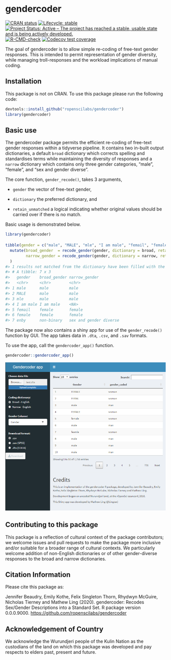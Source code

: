 
<!-- README.md is generated from README.Rmd. Please edit that file -->

# gendercoder

<!-- badges: start -->

[![CRAN
status](https://www.r-pkg.org/badges/version/gendercoder)](https://CRAN.R-project.org/package=gendercoder)
[![Lifecycle:
stable](https://img.shields.io/badge/lifecycle-stable-brightgreen.svg)](https://lifecycle.r-lib.org/articles/stages.html#stable)
[![Project Status: Active – The project has reached a stable, usable
state and is being actively
developed.](https://www.repostatus.org/badges/latest/active.svg)](https://www.repostatus.org/#active)
[![R-CMD-check](https://github.com/ropenscilabs/gendercoder/workflows/R-CMD-check/badge.svg)](https://github.com/ropenscilabs/gendercoder/actions)
[![Codecov test
coverage](https://codecov.io/gh/ropenscilabs/gendercoder/branch/master/graph/badge.svg)](https://codecov.io/gh/ropenscilabs/gendercoder?branch=master)
<!-- badges: end -->

The goal of gendercoder is to allow simple re-coding of free-text gender
responses. This is intended to permit representation of gender
diversity, while managing troll-responses and the workload implications
of manual coding.

## Installation

This package is not on CRAN. To use this package please run the
following code:

``` r
devtools::install_github("ropenscilabs/gendercoder")
library(gendercoder)
```

## Basic use

The gendercoder package permits the efficient re-coding of free-text
gender responses within a tidyverse pipeline. It contains two in-built
output dictionaries, a default `broad` dictionary which corrects
spelling and standardises terms while maintaining the diversity of
responses and a `narrow` dictionary which contains only three gender
categories, “male”, “female”, and “sex and gender diverse”.

The core function, `gender_recode()`, takes 3 arguments,

  - `gender` the vector of free-text gender,

  - `dictionary` the preferred dictionary, and

  - `retain_unmatched` a logical indicating whether original values
    should be carried over if there is no match.

Basic usage is demonstrated below.

``` r
library(gendercoder)

tibble(gender = c("male", "MALE", "mle", "I am male", "femail", "female", "enby")) %>% 
  mutate(broad_gender  = recode_gender(gender, dictionary = broad, retain_unmatched = TRUE),
         narrow_gender = recode_gender(gender, dictionary = narrow, retain_unmatched = FALSE)
  )
#> 1 results not matched from the dictionary have been filled with the user inputted values
#> # A tibble: 7 x 3
#>   gender    broad_gender narrow_gender         
#>   <chr>     <chr>        <chr>                 
#> 1 male      male         male                  
#> 2 MALE      male         male                  
#> 3 mle       male         male                  
#> 4 I am male I am male    <NA>                  
#> 5 femail    female       female                
#> 6 female    female       female                
#> 7 enby      non-binary   sex and gender diverse
```

The package now also contains a shiny app for use of the
`gender_recode()` function by GUI. The app takes data in `.dta`, `.csv`,
and `.sav` formats.

To use the app, call the `gendercoder_app()` function.

``` r
gendercoder::gendercoder_app()
```

<img src="man/figures/UI.png">

## Contributing to this package

This package is a reflection of cultural context of the package
contributors; we welcome issues and pull requests to make the package
more inclusive and/or suitable for a broader range of cultural contexts.
We particularly welcome addition of non-English dictionaries or of other
gender-diverse responses to the broad and narrow dictionaries.

## Citation Information

Please cite this package as:

Jennifer Beaudry, Emily Kothe, Felix Singleton Thorn, Rhydwyn McGuire,
Nicholas Tierney and Mathew Ling (2020). gendercoder: Recodes Sex/Gender
Descriptions into a Standard Set. R package version 0.0.0.9000.
<https://github.com/ropenscilabs/gendercoder>

## Acknowledgement of Country

We acknowledge the Wurundjeri people of the Kulin Nation as the
custodians of the land on which this package was developed and pay
respects to elders past, present and future.
